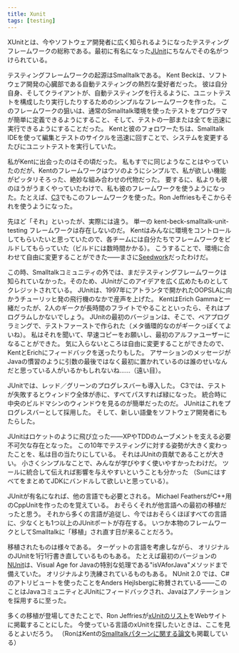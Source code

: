 ```yaml
---
title: Xunit
tags: [testing]
---
```




XUnitとは、今やソフトウェア開発者に広く知られるようになったテスティングフレームワークの総称である。最初に有名になった[JUnit](http://junit.org/)にちなんでその名がつけられている。



テスティングフレームワークの起源はSmalltalkである。
Kent Beckは、ソフトウェア開発の心臓部である自動テスティングの熱烈な愛好者だった。
彼は自分自身、そしてクライアントが、自動テスティングを行えるように、ユニットテストを構成したり実行したりするためのシンプルなフレームワークを作った。
このフレームワークの狙いは、通常のSmalltalk環境を使ったテストをプログラマが簡単に定義できるようにすること、そして、テストの一部または全てを迅速に実行できるようにすることだった。
Kentと彼のフォロワーたちは、Smalltalk IDEを使って編集とテストのサイクルを迅速に回すことで、システムを変更するたびにユニットテストを実行していた。



私がKentに出会ったのはその頃だった。
私もすでに同じようなことはやっていたのだが、Kentのフレームワークはウソのようにシンプルで、私が欲しい機能がピッタリそろった、絶妙な組み合わせの代物だった。
要するに、私よりも彼のほうがうまくやっていたわけで、私も彼のフレームワークを使うようになった。たとえば、[C3](/C3)でもこのフレームワークを使った。Ron Jeffriesもそこからそれを使うようになった。



先ほど「それ」といったが、実際には違う。
単一の kent-beck-smalltalk-unit-testing フレームワークは存在しないのだ。
Kentはみんなに環境をコントロールしてもらいたいと思っていたので、各チームには自分たちでフレームワークをビルドしてもらっていた（ビルドには数時間かかる）。
こうすることで、環境に合わせて自由に変更することができた——まさに[Seedwork](/Seedwork)だったわけだ。



この時、Smalltalkコミュニティの外では、まだテスティングフレームワークは知られていなかった。そのため、JUnitがこのアイデアを広く広めたものとしてクレジットされている。
JUnitは、1997年にアトランタで開かれたOOPSLAに向かうチューリッヒ発の飛行機のなかで産声を上げた。
KentはErich Gammaと一緒だったが、2人のギークが長時間のフライトでやることといったら、それはプログラムしかないでしょう。
JUnitの最初のバージョンは、そこで、ペアプログラミングで、テストファーストで作られた（メタ循環的なのがギークっぽくてよいね）。
私はそれを聞いて、早速コピーをお願いし、最初のアルファユーザーになることができた。
気に入らないところは自由に変更することができたので、KentとErichにフィードバックを送ったりもした。
アサーションのメッセージがJavaの慣習のように引数の最後ではなく最初に置かれているのは誰のせいなんだと思っている人がいるかもしれないね……（遠い目）。



JUnitでは、レッド／グリーンのプログレスバーも導入した。
C3では、テストが失敗するとウィンドウ全体が赤に、すべてパスすれば緑になった。
統合時に中央のビルドマシンのウィンドウを見るのが簡単だったのだ。
JUnitはこれをプログレスバーとして採用した。
そして、新しい語彙をソフトウェア開発者にもたらした。



JUnitはロケットのように飛び立った——XPやTDDのムーブメントを支える必要不可欠な存在となった。
この10年でテスティングに対する姿勢が大きく変わったことを、私は目の当たりにしている。
それはJUnitの貢献であることが大きい。
小さくシンプルなことで、みんなが学びやすく使いやすかったわけだ。
ツールに統合して伝えれば影響を与えやすいということも分かった
（SunにはすべてをまとめてJDKにバンドルして欲しいと思っている）。



JUnitが有名になれば、他の言語でも必要とされる。
Michael FeathersがC++用のCppUnitを作ったのを覚えている。
おそらくそれが他言語への最初の移植だったと思う。
それから多くの言語が追従し、今ではおそらくほぼすべての言語に、少なくとも1つ以上のJUnitポートが存在する。
いつか本物のフレームワークとしてSmalltalkに「移植」され直す日が来ることだろう。



移植されたものは様々である。
ターゲットの言語を考慮しながら、
オリジナルのJUnitを1行1行書き直しているものもある。
たとえば最初のバージョンの[NUnit](http://nunit.org/)は、Visual Age for Javaの特別な処理である"isVAforJava"メソッドまで備えていた。
オリジナルより洗練されているものもある。
NUnit 2.0 では、C#のアトリビュートを使ったことをAnders Hejlsbergに称賛されている——このことはJavaコミュニティとJUnitにフィードバックされ、Javaはアノテーションを採用するに至った。



多くの移植が登場してきたことで、Ron Jeffriesが[xUnitのリスト](http://www.xprogramming.com/software.htm)をWebサイトに掲載することにした。
今使っている言語のxUnitを探したいときは、ここを見るとよいだろう。
（RonはKentの[Smalltalkパターンに関する論文](http://www.xprogramming.com/testfram.htm)も掲載している）
